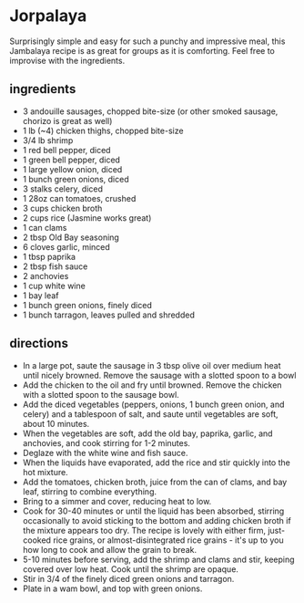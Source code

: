 # Jorpalaya

Surprisingly simple and easy for such a punchy and impressive meal, this Jambalaya recipe is as great for groups as it
is comforting. Feel free to improvise with the ingredients.

## ingredients

- 3 andouille sausages, chopped bite-size (or other smoked sausage, chorizo is great as well)
- 1 lb (~4) chicken thighs, chopped bite-size
- 3/4 lb shrimp
- 1 red bell pepper, diced
- 1 green bell pepper, diced
- 1 large yellow onion, diced
- 1 bunch green onions, diced
- 3 stalks celery, diced
- 1 28oz can tomatoes, crushed
- 3 cups chicken broth
- 2 cups rice (Jasmine works great)
- 1 can clams
- 2 tbsp Old Bay seasoning
- 6 cloves garlic, minced
- 1 tbsp paprika
- 2 tbsp fish sauce
- 2 anchovies
- 1 cup white wine
- 1 bay leaf
- 1 bunch green onions, finely diced
- 1 bunch tarragon, leaves pulled and shredded

## directions
- In a large pot, saute the sausage in 3 tbsp olive oil over medium heat until nicely browned. Remove the sausage with a slotted spoon to a bowl
- Add the chicken to the oil and fry until browned. Remove the chicken with a
  slotted spoon to the sausage bowl.
- Add the diced vegetables (peppers, onions, 1 bunch green onion, and celery) and a tablespoon of salt, and saute until vegetables
  are soft, about 10 minutes.
- When the vegetables are soft, add the old bay, paprika, garlic, and anchovies,
  and cook stirring for 1-2 minutes.
- Deglaze with the white wine and fish sauce.
- When the liquids have evaporated, add the rice and stir quickly into the hot
  mixture.
- Add the tomatoes, chicken broth, juice from the can of clams, and bay leaf, stirring to combine
  everything.
- Bring to a simmer and cover, reducing heat to low.
- Cook for 30-40 minutes or until the liquid has been absorbed, stirring
  occasionally to avoid sticking to the bottom and adding chicken
  broth if the mixture appears too dry. The recipe is lovely with either firm,
  just-cooked rice grains, or almost-disintegrated rice grains - it's up to you
  how long to cook and allow the grain to break.
- 5-10 minutes before serving, add the shrimp and clams and stir, keeping
  covered over low heat. Cook until the shrimp are opaque.
- Stir in 3/4 of the finely diced green onions and tarragon.
- Plate in a wam bowl, and top with green onions.
